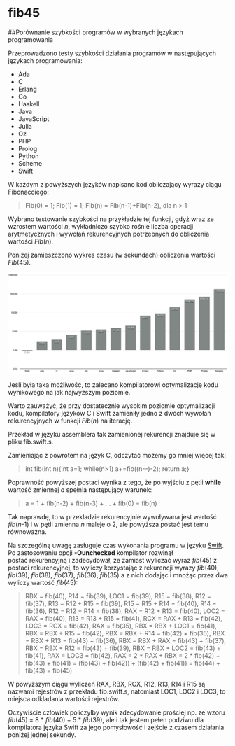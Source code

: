 # fib45
##Porównanie szybkości programów w wybranych językach programowania

Przeprowadzono testy szybkości działania programów w następujących językach programowania:

* Ada
* C
* Erlang
* Go
* Haskell
* Java
* JavaScript
* Julia
* Oz
* PHP
* Prolog
* Python
* Scheme
* Swift

W każdym z powyższych języków napisano kod obliczający wyrazy ciągu Fibonacciego:
> Fib(0) = 1; Fib(1) = 1; Fib(n) = Fib(n-1)+Fib(n-2), dla n > 1

Wybrano testowanie szybkości na przykładzie tej funkcji, gdyż wraz ze wzrostem wartości _n_, wykładniczo szybko rośnie liczba operacji arytmetycznych i wywołań rekurencyjnych potrzebnych do obliczenia wartości _Fib_(_n_).
 
Poniżej zamieszczono wykres czasu (w sekundach) obliczenia wartości _Fib_(45).

 ![wykres](fib45_opt.png "Czas obliczenia Fib(45) w sekundach") 

Jeśli była taka możliwość, to zalecano kompilatorowi optymalizację kodu wynikowego na jak najwyższym poziomie.

Warto zauważyć, że przy dostatecznie wysokim poziomie optymalizacji kodu, kompilatory języków C i Swift zamieniły jedno z dwóch wywołań rekurencyjnych w funkcji _Fib_(_n_) na iterację. 

Przekład w języku assemblera tak zamienionej rekurencji znajduje się w pliku fib.swift.s.

Zamieniając z powrotem na język C, odczytać możemy go mniej więcej tak:
>int fib(int n){int a=1; while(n>1) a+=fib((n--)-2); return a;}

Poprawność powyższej postaci wynika z tego, że po wyjściu z pętli **while** wartość zmiennej _a_ spełnia następujący warunek:
>a = 1 + fib(n-2) + fib(n-3) + ... + fib(0) = fib(n)

Tak naprawdę, to w przekładzie rekurencyjnie wywoływana jest wartość _fib_(_n_-1) i w pętli zmienna _n_ maleje o 2, ale powyższa postać jest temu równoważna.

Na szczególną uwagę zasługuje czas wykonania programu w języku [Swift](http://developer.apple.com/swift/ "język programowania Swift"). Po zastosowaniu opcji **-Ounchecked** kompilator rozwinął postać rekurencyjną i zadecydował, że zamiast wyliczać wyraz _fib_(45) z postaci rekurencyjnej, to wyliczy korzystając z rekurencji wyrazy _fib_(40), _fib_(39), _fib_(38), _fib_(37), _fib_(36), _fib_(35) a z nich dodając i mnożąc przez dwa wyliczy wartość _fib_(45):
>RBX = fib(40), R14 = fib(39), LOC1 = fib(39), R15 = fib(38), R12 = fib(37), R13 = R12 + R15 = fib(39), R15 = R15 + R14 = fib(40), R14 = fib(36), R12 = R12 + R14 = fib(38), RAX = R12 + R13 = fib(40), LOC2 = RAX = fib(40), R13 = R13 + R15 = fib(41), RCX = RAX + R13 = fib(42), LOC3 = RCX = fib(42), RAX = fib(35), RBX = RBX + LOC1 = fib(41), RBX = RBX + R15 = fib(42), RBX = RBX + R14 = fib(42) + fib(36), RBX = RBX + R13 = fib(43) + fib(36), RBX = RBX + RAX = fib(43) + fib(37), RBX = RBX + R12 = fib(43) + fib(39), RBX = RBX + LOC2 = fib(43) + fib(41), RAX = LOC3 = fib(42), RAX = 2 * RAX + RBX = 2 * fib(42) + fib(43) + fib(41) = (fib(43) + fib(42)) + (fib(42) + fib(41)) = fib(44) + fib(43) = fib(45)

W powyższym ciągu wyliczeń RAX, RBX, RCX, R12, R13, R14 i R15 są nazwami rejestrów z przekładu  fib.swift.s,  natomiast LOC1, LOC2 i LOC3, to miejsca odkładania wartości rejestrów.

Oczywiście człowiek policzyłby wynik zdecydowanie prościej np. ze wzoru _fib_(45) = 8 * _fib_(40) + 5 * _fib_(39), ale i tak jestem pełen podziwu dla kompilatora języka Swift za jego pomysłowość i zejście z czasem działania poniżej jednej sekundy.
